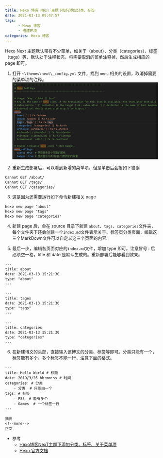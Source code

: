 ```yaml
---
title: Hexo 博客 NexT 主题下如何添加分类、标签
date: 2021-03-13 09:47:57
tags: 
      - Hexo 博客
      - 搭建环境
categories: Hexo 博客
---
```


Hexo Next 主题默认带有不少菜单，如关于（about）、分类（categories）、标签（tags）等，默认处于注释状态，将需要取消的菜单注释掉，然后生成相应的 page 即可。

<!--more-->

1. 打开 `~\themes\next\_config.yml` 文件，找到 `menu` 相关的设置，取消掉需要的菜单项的注释。
![test](hexo_next_menu.png)

2. 重新生成部署后，可以看到新增的菜单项，但是单击后会报如下错误
```
Cannot GET /about/
Cannot GET /tags/
Cannot GET /categories/
```

3. 这是因为还需要运行如下命令新建相关 page
```
hexo new page "about"
hexo new page "tags"
hexo new page "categories"
```
4. 新建 page 后，会在 source 目录下新建 `about`、`tags`、`categories`文件夹，每个文件夹下还会创建一个`index.md`文件表示关于、标签页分类页面，编辑这三个MarkDown文件可以自定义这三个页面的内容.

5. 最后一步，编辑各页面对应的`index.md`文件，增加 type 即可。注意冒号 : 后必须空一格，title 和 date 是默认生成的。重新部署后能够看到效果。
```
---
title: about
date: 2021-03-13 15:21:30
type: "about"
---
 
---
title: tages
date: 2021-03-13 15:21:30
type: "tags"
---
 
---
title: categories
date: 2021-03-13 15:21:30
type: "categories"
---
```
6. 在新建博文的头部，直接输入该博文的分类、标签等即可。分类只能有一个，标签能有多个，多个标签不能一行，注意下面的格式。
```
---
title: Hello World # 标题
date: 2019/3/26 hh:mm:ss # 时间
categories: # 分类
	- 分类  # 只能由一个
tags: # 标签
	- PS3  # 能有多个
	- Games  # 一个标签一行
---

摘要
<!--more-->
正文
```

- 参考
  - [Hexo博客NexT主题下添加分类、标签、关于菜单项](https://blog.csdn.net/mqdxiaoxiao/article/details/93644533)
  - [Hexo 官方文档](https://hexo.io/zh-cn/docs/front-matter)